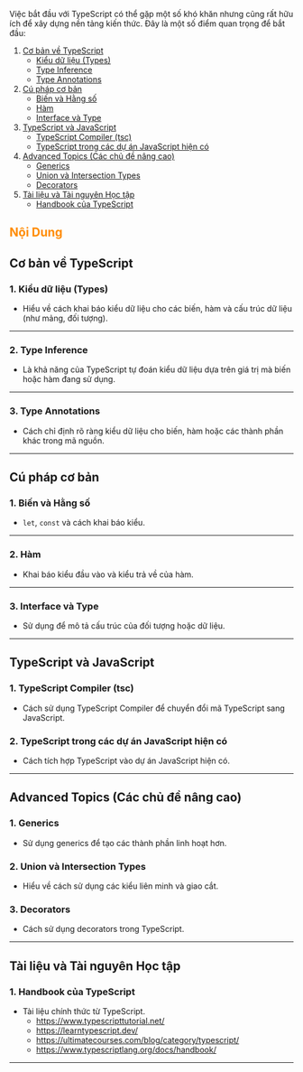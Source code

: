 Việc bắt đầu với TypeScript có thể gặp một số khó khăn nhưng cũng rất hữu ích để xây dựng nền tảng kiến thức. Đây là một số điểm quan trọng để bắt đầu:

1. [Cơ bản về TypeScript](#cơ-bản-về-typescript)
   - [Kiểu dữ liệu (Types)](#1-kiểu-dữ-liệu-types)
   - [Type Inference](#2-type-inference)
   - [Type Annotations](#3-type-annotations)
2. [Cú pháp cơ bản](#cú-pháp-cơ-bản)
   - [Biến và Hằng số](#1-biến-và-hằng-số)
   - [Hàm](#2-hàm)
   - [Interface và Type](#3-interface-và-type)
3. [TypeScript và JavaScript](#typescript-và-javascript)
   - [TypeScript Compiler (tsc)](#1-typescript-compiler-tsc)
   - [TypeScript trong các dự án JavaScript hiện có](#2-typescript-trong-các-dự-án-javascript-hiện-có)
4. [Advanced Topics (Các chủ đề nâng cao)](#advanced-topics-các-chủ-đề-nâng-cao)
   - [Generics](#1-generics)
   - [Union và Intersection Types](#2-union-và-intersection-types)
   - [Decorators](#3-decorators)
5. [Tài liệu và Tài nguyên Học tập](#tài-liệu-và-tài-nguyên-học-tập)
   - [Handbook của TypeScript](#1-handbook-của-typescript)

<h2 style="color:#FF8C00; font-weight: bold;">Nội Dung</h2>

## Cơ bản về TypeScript

### 1. Kiểu dữ liệu (Types)

- Hiểu về cách khai báo kiểu dữ liệu cho các biến, hàm và cấu trúc dữ liệu (như mảng, đối tượng).

---

### 2. Type Inference

- Là khả năng của TypeScript tự đoán kiểu dữ liệu dựa trên giá trị mà biến hoặc hàm đang sử dụng.

---

### 3. Type Annotations

- Cách chỉ định rõ ràng kiểu dữ liệu cho biến, hàm hoặc các thành phần khác trong mã nguồn.

---

## Cú pháp cơ bản

### 1. Biến và Hằng số

- `let`, `const` và cách khai báo kiểu.

---

### 2. Hàm

- Khai báo kiểu đầu vào và kiểu trả về của hàm.

---

### 3. Interface và Type

- Sử dụng để mô tả cấu trúc của đối tượng hoặc dữ liệu.

---

## TypeScript và JavaScript

### 1. TypeScript Compiler (tsc)

- Cách sử dụng TypeScript Compiler để chuyển đổi mã TypeScript sang JavaScript.

### 2. TypeScript trong các dự án JavaScript hiện có

- Cách tích hợp TypeScript vào dự án JavaScript hiện có.

---

## Advanced Topics (Các chủ đề nâng cao)

### 1. Generics

- Sử dụng generics để tạo các thành phần linh hoạt hơn.

### 2. Union và Intersection Types

- Hiểu về cách sử dụng các kiểu liên minh và giao cắt.

### 3. Decorators

- Cách sử dụng decorators trong TypeScript.

---

## Tài liệu và Tài nguyên Học tập

### 1. Handbook của TypeScript

- Tài liệu chính thức từ TypeScript.
  - https://www.typescripttutorial.net/
  - https://learntypescript.dev/
  - https://ultimatecourses.com/blog/category/typescript/
  - https://www.typescriptlang.org/docs/handbook/

---
